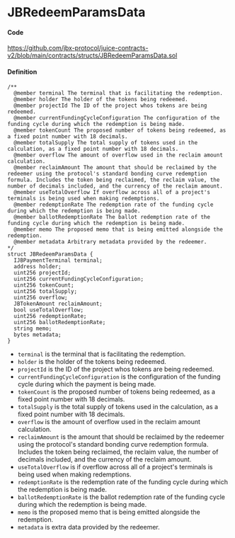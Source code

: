 # JBRedeemParamsData

#### Code

https://github.com/jbx-protocol/juice-contracts-v2/blob/main/contracts/structs/JBRedeemParamsData.sol

#### Definition

```
/**
  @member terminal The terminal that is facilitating the redemption.
  @member holder The holder of the tokens being redeemed.
  @member projectId The ID of the project whos tokens are being redeemed.
  @member currentFundingCycleConfiguration The configuration of the funding cycle during which the redemption is being made.
  @member tokenCount The proposed number of tokens being redeemed, as a fixed point number with 18 decimals.
  @member totalSupply The total supply of tokens used in the calculation, as a fixed point number with 18 decimals.
  @member overflow The amount of overflow used in the reclaim amount calculation.
  @member reclaimAmount The amount that should be reclaimed by the redeemer using the protocol's standard bonding curve redemption formula. Includes the token being reclaimed, the reclaim value, the number of decimals included, and the currency of the reclaim amount.
  @member useTotalOverflow If overflow across all of a project's terminals is being used when making redemptions.
  @member redemptionRate The redemption rate of the funding cycle during which the redemption is being made.
  @member ballotRedemptionRate The ballot redemption rate of the funding cycle during which the redemption is being made.
  @member memo The proposed memo that is being emitted alongside the redemption.
  @member metadata Arbitrary metadata provided by the redeemer.
*/
struct JBRedeemParamsData {
  IJBPaymentTerminal terminal;
  address holder;
  uint256 projectId;
  uint256 currentFundingCycleConfiguration;
  uint256 tokenCount;
  uint256 totalSupply;
  uint256 overflow;
  JBTokenAmount reclaimAmount;
  bool useTotalOverflow;
  uint256 redemptionRate;
  uint256 ballotRedemptionRate;
  string memo;
  bytes metadata;
}
```

- `terminal` is the terminal that is facilitating the redemption.
- `holder` is the holder of the tokens being redeemed.
- `projectId` is the ID of the project whos tokens are being redeemed.
- `currentFundingCycleConfiguration` is the configuration of the funding cycle during which the payment is being made.
- `tokenCount` is the proposed number of tokens being redeemed, as a fixed point number with 18 decimals.
- `totalSupply` is the total supply of tokens used in the calculation, as a fixed point number with 18 decimals.
- `overflow` is the amount of overflow used in the reclaim amount calculation.
- `reclaimAmount` is the amount that should be reclaimed by the redeemer using the protocol's standard bonding curve redemption formula. Includes the token being reclaimed, the reclaim value, the number of decimals included, and the currency of the reclaim amount.
- `useTotalOverflow` is if overflow across all of a project's terminals is being used when making redemptions.
- `redemptionRate` is the redemption rate of the funding cycle during which the redemption is being made.
- `ballotRedemptionRate` is the ballot redemption rate of the funding cycle during which the redemption is being made.
- `memo` is the proposed memo that is being emitted alongside the redemption.
- `metadata` is extra data provided by the redeemer.
